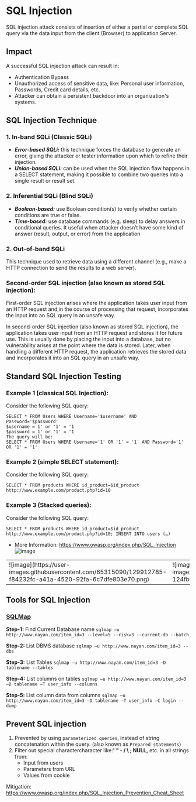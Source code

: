 # SQL Injection

SQL injection attack consists of insertion of either a partial or complete SQL query via the data input from the client (Browser) to application Server.

## Impact

A successful SQL injection attack can result in:
- Authentication Bypass 
- Unauthorized access of sensitive data, like: Personal user information, Passwords, Credit card details, etc.
- Attacker can obtain a persistent backdoor into an organization's systems.

## SQL Injection Technique

### 1. In-band SQLi (Classic SQLi)
   - ***Error-based SQLi:*** this technique forces the database to generate an error, giving the attacker or tester information upon which to refine their injection.
   - ***Union-based SQLi:*** can be used when the SQL injection flaw happens in a SELECT statement, making it possible to combine two queries into a single result or result set.
 
### 2. Inferential SQLi (Blind SQLi)
   - ***Boolean-based:*** use Boolean condition(s) to verify whether certain conditions are true or false.
   - ***Time-based:*** use database commands (e.g. sleep) to delay answers in conditional queries. It useful when attacker doesn’t have some kind of answer (result, output, or error) from the application

### 2. Out-of-band SQLi
   This technique used to retrieve data using a different channel (e.g., make a HTTP connection to send the results to a web server).

### Second-order SQL injection (also known as stored SQL injection):
First-order SQL injection arises where the application takes user input from an HTTP request and,in the course of processing that request, incorporates the input into an SQL query in an unsafe way.

In second-order SQL injection (also known as stored SQL injection), the application takes user input from an HTTP request and stores it for future use. This is usually done by placing the input into a database, but no vulnerability arises at the point where the data is stored. Later, when handling a different HTTP request, the application retrieves the stored data and incorporates it into an SQL query in an unsafe way.

## Standard SQL Injection Testing

### Example 1 (classical SQL Injection):
Consider the following SQL query:
```
SELECT * FROM Users WHERE Username='$username' AND Password='$password'
$username = 1' or '1' = '1
$password = 1' or '1' = '1
The query will be:
SELECT * FROM Users WHERE Username='1' OR '1' = '1' AND Password='1' OR '1' = '1' 
```

### Example 2 (simple SELECT statement):
Consider the following SQL query: 
```
SELECT * FROM products WHERE id_product=$id_product
http://www.example.com/product.php?id=10
```

### Example 3 (Stacked queries):
Consider the following SQL query: 
```
SELECT * FROM products WHERE id_product=$id_product
http://www.example.com/product.php?id=10; INSERT INTO users (…)
```
- More Information: https://www.owasp.org/index.php/SQL_Injection
![image](https://user-images.githubusercontent.com/65315090/129912785-f84232fc-a41a-4520-92fa-6c7dfe803e70.png)
<table>
<tr>
    <td> ![image](https://user-images.githubusercontent.com/65315090/129912785-f84232fc-a41a-4520-92fa-6c7dfe803e70.png) </td>
    <td> ![image](https://user-images.githubusercontent.com/65315090/129912819-124fbe54-d140-4133-8a99-0a3092ba3b15.png) </td>
</tr>
</table>

## Tools for SQL Injection

### [SQLMap](https://sqlmap.org/)

**Step-1:** Find Current Database name
  `sqlmap –u http://www.nayan.com/item_id=3 --level=5 --risk=3 --current-db --batch`

**Step-2:** List DBMS database
  `sqlmap –u http://www.nayan.com/item_id=3 --dbs`

**Step-3:** List Tables
  `sqlmap –u http://www.nayan.com/item_id=3 –D tablename --tables`
  
**Step-4:** List columns on tables
	`sqlmap –u http://www.nayan.com/item_id=3 –D tablename –T user_info --columns`
  
**Step-5:** List column data from columns
  `sqlmap –u http://www.nayan.com/item_id=3 –D tablename –T user_info –C login --dump`

## Prevent SQL injection

1. Prevented by using `parameterized queries`, instead of string concatenation within the query. (also known as `Prepared statements`)
2. Filter out special charactercharacter like:**' " - / \ ; NULL,** etc. in all strings from:
   - Input from users
   - Parameters from URL
   - Values from cookie

Mitigation: https://www.owasp.org/index.php/SQL_Injection_Prevention_Cheat_Sheet

